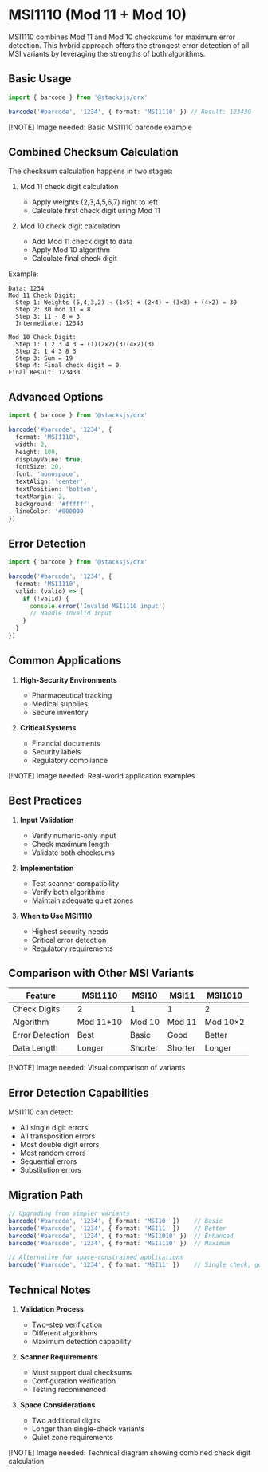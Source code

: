# MSI1110 (Mod 11 + Mod 10)

MSI1110 combines Mod 11 and Mod 10 checksums for maximum error detection. This hybrid approach offers the strongest error detection of all MSI variants by leveraging the strengths of both algorithms.

## Basic Usage

```ts
import { barcode } from '@stacksjs/qrx'

barcode('#barcode', '1234', { format: 'MSI1110' }) // Result: 123430
```

[!NOTE] Image needed: Basic MSI1110 barcode example

## Combined Checksum Calculation

The checksum calculation happens in two stages:

1. Mod 11 check digit calculation
   - Apply weights (2,3,4,5,6,7) right to left
   - Calculate first check digit using Mod 11

2. Mod 10 check digit calculation
   - Add Mod 11 check digit to data
   - Apply Mod 10 algorithm
   - Calculate final check digit

Example:

```
Data: 1234
Mod 11 Check Digit:
  Step 1: Weights (5,4,3,2) → (1×5) + (2×4) + (3×3) + (4×2) = 30
  Step 2: 30 mod 11 = 8
  Step 3: 11 - 8 = 3
  Intermediate: 12343

Mod 10 Check Digit:
  Step 1: 1 2 3 4 3 → (1)(2×2)(3)(4×2)(3)
  Step 2: 1 4 3 8 3
  Step 3: Sum = 19
  Step 4: Final check digit = 0
Final Result: 123430
```

## Advanced Options

```ts
import { barcode } from '@stacksjs/qrx'

barcode('#barcode', '1234', {
  format: 'MSI1110',
  width: 2,
  height: 100,
  displayValue: true,
  fontSize: 20,
  font: 'monospace',
  textAlign: 'center',
  textPosition: 'bottom',
  textMargin: 2,
  background: '#ffffff',
  lineColor: '#000000'
})
```

## Error Detection

```ts
import { barcode } from '@stacksjs/qrx'

barcode('#barcode', '1234', {
  format: 'MSI1110',
  valid: (valid) => {
    if (!valid) {
      console.error('Invalid MSI1110 input')
      // Handle invalid input
    }
  }
})
```

## Common Applications

1. **High-Security Environments**
   - Pharmaceutical tracking
   - Medical supplies
   - Secure inventory

2. **Critical Systems**
   - Financial documents
   - Security labels
   - Regulatory compliance

[!NOTE] Image needed: Real-world application examples

## Best Practices

1. **Input Validation**
   - Verify numeric-only input
   - Check maximum length
   - Validate both checksums

2. **Implementation**
   - Test scanner compatibility
   - Verify both algorithms
   - Maintain adequate quiet zones

3. **When to Use MSI1110**
   - Highest security needs
   - Critical error detection
   - Regulatory requirements

## Comparison with Other MSI Variants

| Feature | MSI1110 | MSI10 | MSI11 | MSI1010 |
|---------|---------|-------|-------|----------|
| Check Digits | 2 | 1 | 1 | 2 |
| Algorithm | Mod 11+10 | Mod 10 | Mod 11 | Mod 10×2 |
| Error Detection | Best | Basic | Good | Better |
| Data Length | Longer | Shorter | Shorter | Longer |

[!NOTE] Image needed: Visual comparison of variants

## Error Detection Capabilities

MSI1110 can detect:

- All single digit errors
- All transposition errors
- Most double digit errors
- Most random errors
- Sequential errors
- Substitution errors

## Migration Path

```ts
// Upgrading from simpler variants
barcode('#barcode', '1234', { format: 'MSI10' })    // Basic
barcode('#barcode', '1234', { format: 'MSI11' })    // Better
barcode('#barcode', '1234', { format: 'MSI1010' })  // Enhanced
barcode('#barcode', '1234', { format: 'MSI1110' })  // Maximum

// Alternative for space-constrained applications
barcode('#barcode', '1234', { format: 'MSI11' })    // Single check, good detection
```

## Technical Notes

1. **Validation Process**
   - Two-step verification
   - Different algorithms
   - Maximum detection capability

2. **Scanner Requirements**
   - Must support dual checksums
   - Configuration verification
   - Testing recommended

3. **Space Considerations**
   - Two additional digits
   - Longer than single-check variants
   - Quiet zone requirements

[!NOTE] Image needed: Technical diagram showing combined check digit calculation
